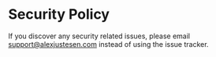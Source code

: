 # Security Policy

If you discover any security related issues, please email support@alexjustesen.com instead of using the issue tracker.

